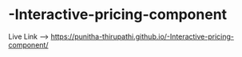 # -Interactive-pricing-component
Live Link -->  https://punitha-thirupathi.github.io/-Interactive-pricing-component/
